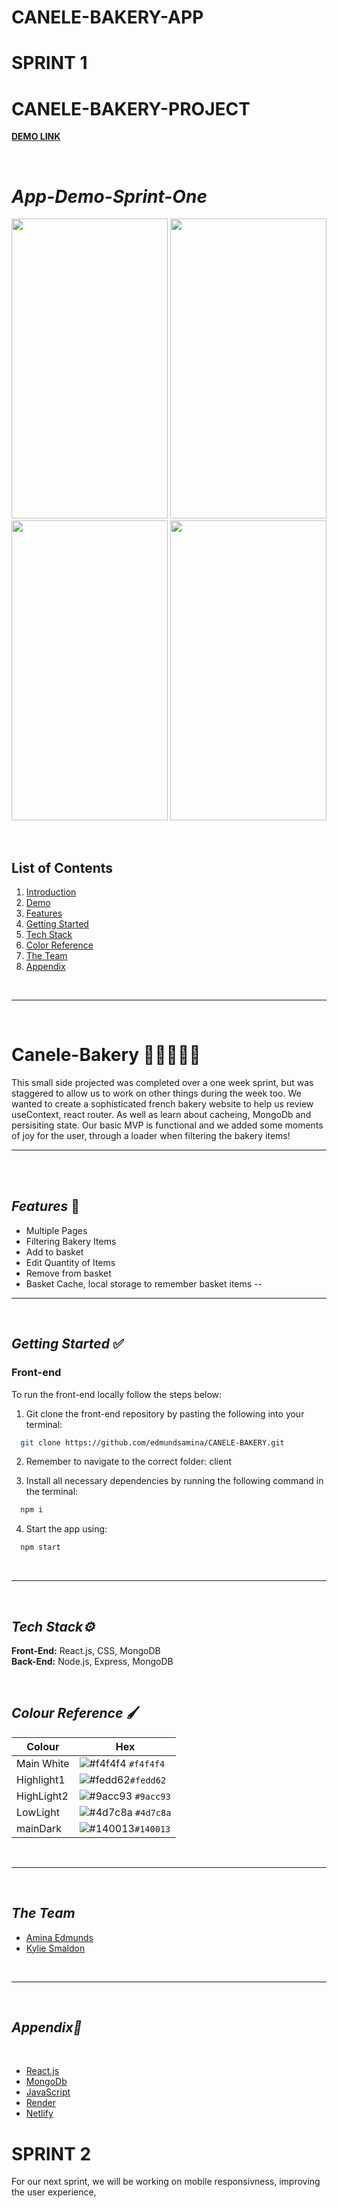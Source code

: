 ﻿# CANELE-BAKERY-APP

# SPRINT 1

# CANELE-BAKERY-PROJECT

**[DEMO LINK](https://canele-bakery.netlify.app/)**

<br/>

# **_App-Demo-Sprint-One_**

[<img src=".\public\demo-home.gif" width="250" height="480"/>](demo-home.gif)
[<img src="./public\demo-addPet.gif" width="250" height="480"/>](demo-addPet.gif)
[<img src="./public\demo-modal.gif" width="250" height="480"/>](demo-modal.gif)
[<img src="./public\demo-colour.gif" width="250" height="480"/>](demo-colour.gif)
<br/>


<br />

## List of Contents

1. [Introduction](#Canele-Bakery)
2. [Demo](#App-Demo)
3. [Features](#features)
4. [Getting Started](#getting-started)
5. [Tech Stack](#tech-stack)
6. [Color Reference](#color-reference)
7. [The Team](#The-Team)
8. [Appendix](#appendix)

<br/>

---

<br />

# **Canele-Bakery** 🥐🍞🥞🥯🥖

This small side projected was completed over a one week sprint, but was staggered to allow us to work on other things during the week too. We wanted to create a sophisticated french bakery website to help us review useContext, react router. As well as learn about cacheing, MongoDb and persisiting state. Our basic MVP is functional and we added some moments of joy for the user, through a loader when filtering the bakery items! 
<br/>

---

<br />

<br />

## **_Features_** 📱

- Multiple Pages
- Filtering Bakery Items
- Add to basket
- Edit Quantity of Items
- Remove from basket
- Basket Cache, local storage to remember basket items
--
  <br/>

---

<br />

## **_Getting Started_** ✅

### **Front-end**

To run the front-end locally follow the steps below:

1. Git clone the front-end repository by pasting the following into your terminal:

```bash
  git clone https://github.com/edmundsamina/CANELE-BAKERY.git
```

2. Remember to navigate to the correct folder: client

3. Install all necessary dependencies by running the following command in the terminal:

```bash
  npm i
```
4. Start the app using:

```bash
  npm start
```

<br/>

---

<br />

## **_Tech Stack⚙️_**

**Front-End:** React.js, CSS, MongoDB
</br>
**Back-End:** Node.js, Express, MongoDB

</br>


## **_Colour Reference_** 🖌️

| Colour     | Hex                                                                    |
| ---------- | ---------------------------------------------------------------------- |
| Main White | ![#f4f4f4](https://via.placeholder.com/15/f4f4f4/f4f4f4.png) `#f4f4f4` |
| Highlight1 | ![#fedd62](https://via.placeholder.com/15/fedd62/fedd62.png)`#fedd62`  |
| HighLight2 | ![#9acc93](https://via.placeholder.com/15/9acc93/9acc93.png) `#9acc93` |
| LowLight   | ![#4d7c8a](https://via.placeholder.com/15/4d7c8a/4d7c8a.png) `#4d7c8a` |
| mainDark   | ![#140013](https://via.placeholder.com/15/140013/140013.png)`#140013`  |

<br/>

---


<br />

## **_The Team_**


- [Amina Edmunds](https://github.com/edmundsamina)
- [Kylie Smaldon](https://github.com/ksmaldon)

<br/>

---

<br />

## **_Appendix📝_**

</br>

- [React.js](https://reactjs.org/)
- [MongoDb](https://www.mongodb.com/)
- [JavaScript](https://www.javascript.com/)
- [Render](https://render.com//)
- [Netlify](https://www.netlify.com/)


# SPRINT 2


For our next sprint, we will be working on mobile responsivness, improving the user experience, 
